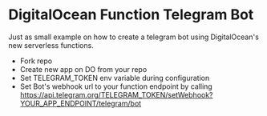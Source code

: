# DigitalOcean Function Telegram Bot

Just as small example on how to create a telegram bot using DigitalOcean's new serverless functions.

- Fork repo
- Create new app on DO from your repo
- Set TELEGRAM_TOKEN env variable during configuration
- Set Bot's webhook url to your function endpoint by calling https://api.telegram.org/TELEGRAM_TOKEN/setWebhook?YOUR_APP_ENDPOINT/telegram/bot